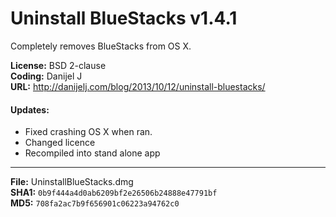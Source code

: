 Uninstall BlueStacks v1.4.1
===========================

Completely removes BlueStacks from OS X.

**License:** BSD 2-clause  
**Coding:** Danijel J  
**URL:** http://danijelj.com/blog/2013/10/12/uninstall-bluestacks/

#### Updates: #
 - Fixed crashing OS X when ran.
 - Changed licence
 - Recompiled into stand alone app

-----

**File:** UninstallBlueStacks.dmg  
**SHA1:** `0b9f444a4d0ab6209bf2e26506b24888e47791bf`  
**MD5:** `708fa2ac7b9f656901c06223a94762c0`
